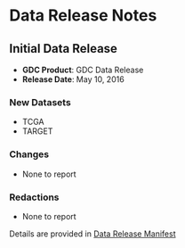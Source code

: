 # Data Release Notes






## Initial Data Release

* __GDC Product__: GDC Data Release
* __Release Date__: May 10, 2016

### New Datasets

* TCGA
* TARGET

### Changes

* None to report

### Redactions

* None to report

Details are provided in [Data Release Manifest](Manifests/GDC_PreLaunch_release_notes_05102016.txt)
